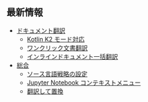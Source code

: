 <h2 class="title">最新情報</h2>
<div class="sponsor-container"></div>
<div class="ww-ads wwads-cn wwads-horizontal" data-id="327"></div>

* [ドキュメント翻訳](/ja/updates/v3.8#doc-translation)
    * [Kotlin K2 モード対応](/ja/updates/v3.8#k2-mode-support)
    * [ワンクリック文書翻訳](/ja/updates/v3.8#one-click-doc-translation)
    * [インラインドキュメント一括翻訳](/ja/updates/v3.8#batch-inline-doc-translation)
* [総合](/ja/updates/v3.8#general)
    * [ソース言語戦略の設定](/ja/updates/v3.8#source-language-strategy)
    * [Jupyter Notebook コンテキストメニュー](/ja/updates/v3.8#jupyter-context-menu)
    * [翻訳して置換](/ja/updates/v3.8#replace-with-translation)
